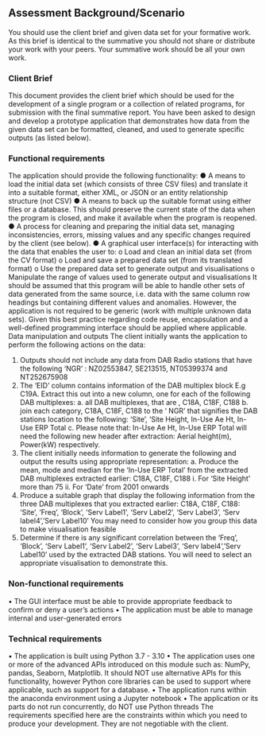 ## Assessment Background/Scenario
You should use the client brief and given data set for your formative work. As this brief is identical to the summative you should not share or distribute your work with your peers. Your summative work should be all your own work. 
### Client Brief
This document provides the client brief which should be used for the development of a single program or a collection of related programs, for submission with the final summative report.
You have been asked to design and develop a prototype application that demonstrates how data from the given data set can be formatted, cleaned, and used to generate specific outputs (as listed below).
### Functional requirements
The application should provide the following functionality:
●	A means to load the initial data set (which consists of three CSV files) and translate it into a suitable format, either XML, or JSON or an entity relationship structure (not CSV) 
●	A means to back up the suitable  format using either files or a database. This should preserve the current state of the data when the program is closed, and make it available when the program is reopened. 
●	A process for cleaning and preparing the initial data set, managing inconsistencies, errors, missing values and any specific changes required by the client (see below).
●	A graphical user interface(s) for interacting with the data that enables the user to:
o	Load and clean an initial data set (from the CV format)
o	Load and save a prepared data set (from its translated format)
o	Use the prepared data set to generate output and visualisations
o	Manipulate the range of values used to generate output and visualisations
It should be assumed that this program will be able to handle other sets of data generated from the same source, i.e. data with the same column row headings but containing different values and anomalies. However, the application is not required to be generic (work with multiple unknown data sets). Given this best practice regarding code reuse, encapsulation and a well-defined programming interface should be applied where applicable.
Data manipulation and outputs 
The client initially wants the application to perform the following actions on the data:
1.	Outputs should not include any data from DAB Radio stations that have the following ‘NGR’ : NZ02553847, SE213515, NT05399374 and NT252675908
2.	The ‘EID’ column contains information of the DAB multiplex block E.g C19A. Extract this out into a new column, one for each of the following DAB multiplexes:
a.	all DAB multiplexes, that are , C18A, C18F, C188
b.	join each category, C18A, C18F, C188
to the ‘ NGR’ that signifies the DAB stations location to the following: ‘Site’, ‘Site Height, In-Use Ae Ht, In-Use ERP Total 
c.	Please note that: In-Use Ae Ht, In-Use ERP Total  will need the following new header after extraction: Aerial height(m), Power(kW) respectively.
3.	The client initially needs information to generate the following and output the results using appropriate representation:
a.	Produce the mean, mode and median for the ‘In-Use ERP Total’ from the extracted DAB multiplexes extracted earlier: C18A, C18F, C188
i.	For ‘Site Height’ more than 75
ii.	For ‘Date’ from 2001 onwards
4.	Produce a suitable graph that display the following information from the three DAB multiplexes that you extracted earlier: C18A, C18F, C188:  ‘Site’, ‘Freq’, ‘Block’, ‘Serv Label1’, ‘Serv Label2’, ‘Serv Label3’, ‘Serv label4’,’Serv Label10’ 
You may need to consider how you group this data to make visualisation feasible
5.	Determine if there is any significant correlation between the ‘Freq’, ‘Block’, ‘Serv Label1’, ‘Serv Label2’, ‘Serv Label3’, ‘Serv label4’,’Serv Label10’ used by the extracted DAB stations.  You will need to select an appropriate visualisation to demonstrate this.
### Non-functional requirements
•	The GUI interface must be able to provide appropriate feedback to confirm or deny a user’s actions
•	The application must be able to manage internal and user-generated errors
### Technical requirements 
•	The application is built using Python 3.7 - 3.10 
•	The application uses one or more of the advanced APIs introduced on this module such as: NumPy, pandas, Seaborn, Matplotlib. It should NOT use alternative APIs for this functionality, however Python core libraries can be used to support where applicable, such as support for a database. 
•	The application runs within the anaconda environment using a Jupyter notebook
•	The application or its parts do not run concurrently, do NOT use Python threads
The requirements specified here are the constraints within which you need to produce your development. They are not negotiable with the client.  
